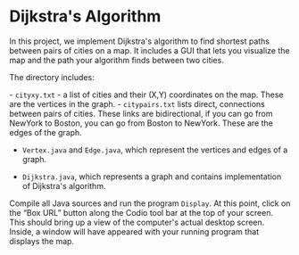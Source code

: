 
<div><h1>Dijkstra's Algorithm</h1>

<p>In this project, we implement Dijkstra's algorithm to find shortest paths between pairs of cities on a map. It includes a GUI that lets you visualize the map and the path your algorithm finds between two cities.</p>

<p>The directory includes: </p>
- <code>cityxy.txt</code> - a list of cities and their (X,Y) coordinates on the map. These are the vertices in the graph. 
- <code>citypairs.txt</code> lists direct, connections between pairs of cities. These links are bidirectional, if you can go from NewYork to Boston, you can go from Boston to NewYork. These are the edges of the graph.</p>

- <code>Vertex.java</code> and <code>Edge.java</code>, which represent the vertices and edges of a graph. </p>

- <code>Dijkstra.java</code>, which represents a graph and contains implementation of Dijkstra's algorithm. 

<p>Compile all Java sources and run the program <code>Display</code>. At this point, click on the &ldquo;Box URL&rdquo; button along the Codio tool bar at the top of your screen. This should bring up a view of the computer's actual desktop screen. Inside, a window will have appeared with your running program that displays the map. 